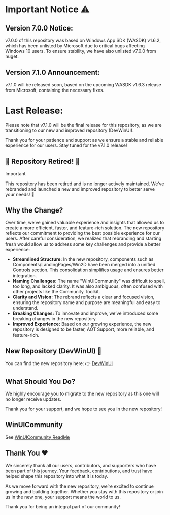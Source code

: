 ﻿# Important Notice ⚠️
## Version 7.0.0 Notice:
v7.0.0 of this repository was based on Windows App SDK (WASDK) v1.6.2, which has been unlisted by Microsoft due to critical bugs affecting Windows 10 users. To ensure stability, we have also unlisted v7.0.0 from nuget.

## Version 7.1.0 Announcement:
v7.1.0 will be released soon, based on the upcoming WASDK v1.6.3 release from Microsoft, containing the necessary fixes.

# Last Release:
Please note that v7.1.0 will be the final release for this repository, as we are transitioning to our new and improved repository (DevWinUI).

Thank you for your patience and support as we ensure a stable and reliable experience for our users. Stay tuned for the v7.1.0 release!

## 🚀 Repository Retired! 🚀
> [!IMPORTANT]
> This repository has been retired and is no longer actively maintained. We’ve rebranded and launched a new and improved repository to better serve your needs! 🎉

## Why the Change?
Over time, we’ve gained valuable experience and insights that allowed us to create a more efficient, faster, and feature-rich solution. The new repository reflects our commitment to providing the best possible experience for our users.
After careful consideration, we realized that rebranding and starting fresh would allow us to address some key challenges and provide a better experience:

- **Streamlined Structure:** In the new repository, components such as Components/LandingPages/Win2D have been merged into a unified Controls section. This consolidation simplifies usage and ensures better integration.
- **Naming Challenges:** The name "WinUICommunity" was difficult to spell, too long, and lacked clarity. It was also ambiguous, often confused with other projects like the Community Toolkit.
- **Clarity and Vision:** The rebrand reflects a clear and focused vision, ensuring the repository name and purpose are meaningful and easy to understand.
- **Breaking Changes:** To innovate and improve, we’ve introduced some breaking changes in the new repository.
- **Improved Experience:** Based on our growing experience, the new repository is designed to be faster, AOT Support, more reliable, and feature-rich.

## New Repository (DevWinUI) 🚀
You can find the new repository here:
👉 [DevWinUI](https://github.com/ghost1372/DevWinUI)

## What Should You Do?
We highly encourage you to migrate to the new repository as this one will no longer receive updates.

Thank you for your support, and we hope to see you in the new repository!

## WinUICommunity
See [WinUICommunity ReadMe](WUC-README.md)

## Thank You ❤️
We sincerely thank all our users, contributors, and supporters who have been part of this journey. Your feedback, contributions, and trust have helped shape this repository into what it is today.

As we move forward with the new repository, we’re excited to continue growing and building together. Whether you stay with this repository or join us in the new one, your support means the world to us.

Thank you for being an integral part of our community!